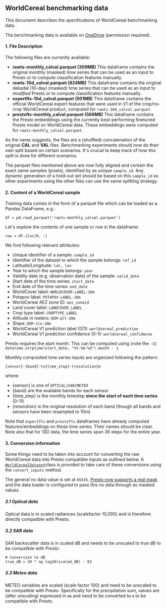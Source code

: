 ##  <a name='WorldCerealdata'></a>WorldCereal benchmarking data

This document describes the specifications of WorldCereal benchmarking data .

The benchmarking data is available on [OneDrive](https://vitoresearch-my.sharepoint.com/:f:/g/personal/kristof_vantricht_vito_be/Eq8ElrvwZzFNoUTVByzEiowBUc2fWhgWfAxMCdsNhf3V1g) (permission required).


#### 1. <a name='FileDescription'></a>File Description

The following files are currently available:

- **rawts-monthly_calval.parquet (309MB)**
  This dataframe contains the original monthly (masked) time series that can be used as an input to Presto or to compute classification features manually.
- **rawts-10d_calval.parquet (824MB)**
  This dataframe contains the original dekadal (10-day) (masked) time series that can be used as an input to *modified* Presto or to compute classification features manually.
- **expertfts-10d_calval.parquet (501MB)**
  This dataframe contains the official WorldCereal expert features that were used in V1 of the crop/no-crop WorldCereal product, computed for `rawts-10d_calval.parquet`.
- **prestofts-monthly_calval.parquet (566MB)**
  This dataframe contains the Presto embeddings using the currently best-performing finetuned Presto model on WorldCereal data. These embeddings were computed for `rawts-monthly_calval.parquet`.

As the name suggests, the files are a (shuffled) concatenation of the original **CAL** and **VAL** files. Benchmarking experiments should now do their own split based on certain scenarios. It's crucial to keep track of how this split is done for different scenarios.

The parquet files mentioned above are now fully aligned and contain the exact same samples (pixels), identified by as unique `sample_id`. Any dynamic generation of a hold-out set should be based on this `sample_id` so other experiments using the other files can use the same splitting strategy.


#### 2.  <a name='ContentofaWorldCerealsample'></a>Content of a WorldCereal sample

Training data comes in the form of a parquet file which can be loaded as a Pandas DataFrame, e.g.:

`df = pd.read_parquet('rawts-monthly_calval.parquet')`

Let's explore the contents of one sample or row in the dataframe:

`row = df.iloc[0, :]`

We find following relevant attributes:

- Unique identifier of a sample: `sample_id`
- Identifier of the dataset to which the sample belongs: `ref_id`
- Latitude/Longitude: `lat, lon`
- Year to which the sample belongs: `year`
- Validity date (e.g. observation date) of the sample: `valid_date`
- Start date of the time series: `start_date`
- End date of the time series: `end_date`
- WorldCover label: `WORLDCOVER-LABEL-10m`
- Potapov label: `POTAPOV-LABEL-10m`
- WorldCereal AEZ zone ID: `aez_zoneid`
- Land cover label: `LANDCOVER_LABEL`
- Crop type label: `CROPTYPE_LABEL`
- Altitude in meters: `DEM-alt-20m`
- Slope: `DEM-slo-20m`
- WorldCereal V1 prediction label (0|1): `worldcereal_prediction`
- WorldCereal V1 prediction confidence (0-1): `worldcereal_confidence`

Presto requires the start month. This can be computed using (note the `-1`): `datetime.strptime(start_date, "%Y-%m-%d").month - 1`

Monthly composited time series inputs are organized following the pattern:

`{sensor}-{band}-ts{time_step}-{resolution}m`

where:
- {sensor} is one of `OPTICAL|SAR|METEO`
- {band} are the available bands for each sensor
- {time_step} is the monthly timestep **since the start of each time series** (0-11)
- {resolution} is the original resolution of each band (though all bands and sensors have been resampled to 10m)

Note that `expertfts` and `prestofts` dataframes have already computed features/embeddings on these time series. Their names should be clear.
Note also that for 10D data, the time series span 36 steps for the entire year.

#### 3.  <a name='Conversioninformation'></a>Conversion information

Some things need to be taken into account for converting the raw WorldCereal data into Presto compatible inputs as outlined below. A [`WorldCerealDataset`](/src/dataset.py)class is provided to take care of these conversions using the `convert_inputs` method.

The general no data value is set at `65535`. [Presto now supports a real mask](https://github.com/WorldCereal/presto-worldcereal/pull/11) and the data loader is configured to pass this no data through as masked values.

##### 3.1  <a name='OpticalData'></a>Optical data
Optical data is in scaled radiances (scalefactor 10,000) and is therefore directly compatible with Presto.

##### 3.2  <a name='SARData'></a>SAR data
SAR backscatter data is in scaled dB and needs to be unscaled to true dB to be compatible with Presto:

```
# Conversion to dB
true_dB = 20 * np.log10(scaled_dB) - 83
```

##### 3.3  <a name='MeteoData'></a>Meteo data
METEO variables are scaled (scale factor 100) and need to be unscaled to be compatible with Presto.
Specifically for the precipitation sum, values are (after unscaling) expressed in `mm` and need to be converted to `m` to be compatible with Presto.
